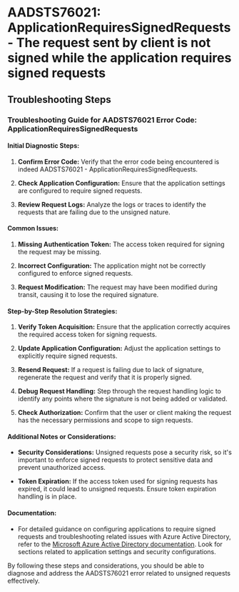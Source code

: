 # AADSTS76021: ApplicationRequiresSignedRequests - The request sent by client is not signed while the application requires signed requests


## Troubleshooting Steps
### Troubleshooting Guide for AADSTS76021 Error Code: ApplicationRequiresSignedRequests

#### Initial Diagnostic Steps:
1. **Confirm Error Code:** Verify that the error code being encountered is indeed AADSTS76021 - ApplicationRequiresSignedRequests.
    
2. **Check Application Configuration:** Ensure that the application settings are configured to require signed requests.
    
3. **Review Request Logs:** Analyze the logs or traces to identify the requests that are failing due to the unsigned nature.

#### Common Issues:
1. **Missing Authentication Token:** The access token required for signing the request may be missing.
    
2. **Incorrect Configuration:** The application might not be correctly configured to enforce signed requests.
    
3. **Request Modification:** The request may have been modified during transit, causing it to lose the required signature.

#### Step-by-Step Resolution Strategies:
1. **Verify Token Acquisition:** Ensure that the application correctly acquires the required access token for signing requests.
    
2. **Update Application Configuration:** Adjust the application settings to explicitly require signed requests.
    
3. **Resend Request:** If a request is failing due to lack of signature, regenerate the request and verify that it is properly signed.
    
4. **Debug Request Handling:** Step through the request handling logic to identify any points where the signature is not being added or validated.
    
5. **Check Authorization:** Confirm that the user or client making the request has the necessary permissions and scope to sign requests.

#### Additional Notes or Considerations:
- **Security Considerations:** Unsigned requests pose a security risk, so it's important to enforce signed requests to protect sensitive data and prevent unauthorized access.
    
- **Token Expiration:** If the access token used for signing requests has expired, it could lead to unsigned requests. Ensure token expiration handling is in place.

#### Documentation:
- For detailed guidance on configuring applications to require signed requests and troubleshooting related issues with Azure Active Directory, refer to the [Microsoft Azure Active Directory documentation](https://docs.microsoft.com/en-us/azure/active-directory/). Look for sections related to application settings and security configurations.

By following these steps and considerations, you should be able to diagnose and address the AADSTS76021 error related to unsigned requests effectively.
